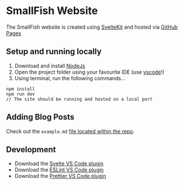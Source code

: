 # SmallFish Website

The SmallFish website is created using [SvelteKit](https://kit.svelte.dev/) and hosted via [GitHub Pages](https://pages.github.com/)

## Setup and running locally

1. Download and install [NodeJs](https://nodejs.org/en/)
2. Open the project folder using your favourite IDE (use [vscode](https://code.visualstudio.com/)!)
3. Using terminal, run the following commands...

```
npm install
npm run dev
// The site should be running and hosted on a local port
```

## Adding Blog Posts

Check out the `example.md` [file located within the repo](https://github.com/Small-Fish-Dev/small-fish-dev.github.io/tree/main/src/blogs).

## Development

- Download the [Svelte VS Code plugin](https://marketplace.visualstudio.com/items?itemName=svelte.svelte-vscode)
- Download the [ESLint VS Code plugin](https://marketplace.visualstudio.com/items?itemName=dbaeumer.vscode-eslint)
- Download the [Prettier VS Code plugin](https://marketplace.visualstudio.com/items?itemName=esbenp.prettier-vscode)
